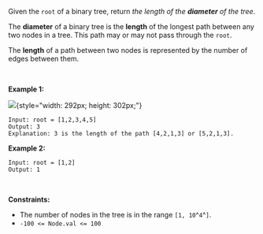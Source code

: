 Given the `root` of a binary tree, return *the length of the
**diameter** of the tree*.

The **diameter** of a binary tree is the **length** of the longest path
between any two nodes in a tree. This path may or may not pass through
the `root`.

The **length** of a path between two nodes is represented by the number
of edges between them.

 

**Example 1:**

![](https://assets.leetcode.com/uploads/2021/03/06/diamtree.jpg){style="width: 292px; height: 302px;"}

    Input: root = [1,2,3,4,5]
    Output: 3
    Explanation: 3 is the length of the path [4,2,1,3] or [5,2,1,3].

**Example 2:**

    Input: root = [1,2]
    Output: 1

 

**Constraints:**

-   The number of nodes in the tree is in the range `[1, 10`^`4`^`]`.
-   `-100 <= Node.val <= 100`
